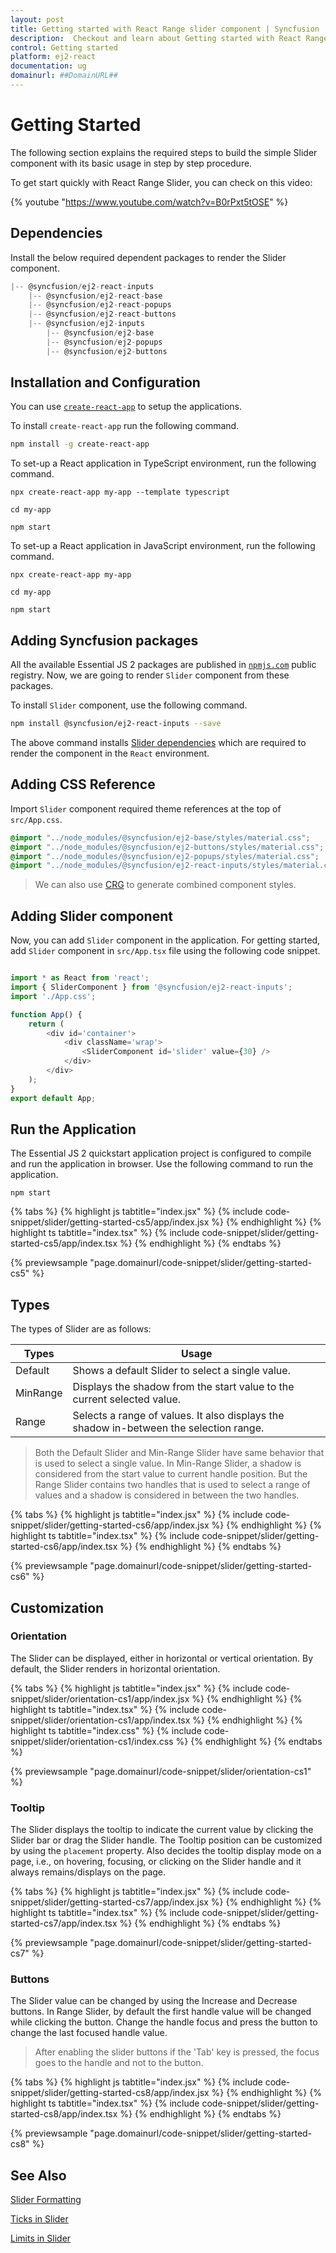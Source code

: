 ```yaml
---
layout: post
title: Getting started with React Range slider component | Syncfusion
description:  Checkout and learn about Getting started with React Range slider component of Syncfusion Essential JS 2 and more details.
control: Getting started 
platform: ej2-react
documentation: ug
domainurl: ##DomainURL##
---
```


# Getting Started

The following section explains the required steps to build the simple Slider component with its basic usage in step by step procedure.

To get start quickly with React Range Slider, you can check on this video:

{% youtube "https://www.youtube.com/watch?v=B0rPxt5tOSE" %}

## Dependencies

Install the below required dependent packages to render the Slider component.

```javascript
|-- @syncfusion/ej2-react-inputs
    |-- @syncfusion/ej2-react-base
    |-- @syncfusion/ej2-react-popups
    |-- @syncfusion/ej2-react-buttons
    |-- @syncfusion/ej2-inputs
        |-- @syncfusion/ej2-base
        |-- @syncfusion/ej2-popups
        |-- @syncfusion/ej2-buttons
```

## Installation and Configuration

You can use [`create-react-app`](https://github.com/facebook/create-react-app) to setup the
applications.

To install `create-react-app` run the following command.

```bash
npm install -g create-react-app
```

To set-up a React application in TypeScript environment, run the following command.

```
npx create-react-app my-app --template typescript

cd my-app

npm start
```

To set-up a React application in JavaScript environment, run the following command.

```
npx create-react-app my-app

cd my-app

npm start
```

## Adding Syncfusion packages

All the available Essential JS 2 packages are published in [`npmjs.com`](https://www.npmjs.com/~syncfusionorg) public registry. Now, we are going to render `Slider` component from these packages.

To install `Slider` component, use the following command.

```bash
npm install @syncfusion/ej2-react-inputs --save
```

The above command installs [Slider dependencies](#dependencies) which are required to render the component in the `React` environment.

## Adding CSS Reference

Import `Slider` component required theme references at the top of `src/App.css`.

```css
@import "../node_modules/@syncfusion/ej2-base/styles/material.css";
@import "../node_modules/@syncfusion/ej2-buttons/styles/material.css";
@import "../node_modules/@syncfusion/ej2-popups/styles/material.css";
@import "../node_modules/@syncfusion/ej2-react-inputs/styles/material.css";
```

> We can also use [CRG](https://crg.syncfusion.com/) to generate combined component styles.

## Adding Slider component

Now, you can add `Slider` component in the application. For getting started, add `Slider` component in `src/App.tsx` file using the following code snippet.

```ts

import * as React from 'react';
import { SliderComponent } from '@syncfusion/ej2-react-inputs';
import './App.css';

function App() {
    return (
        <div id='container'>
            <div className='wrap'>
                <SliderComponent id='slider' value={30} />
            </div>
        </div>
    );
}
export default App;

```

## Run the Application

The Essential JS 2 quickstart application project is configured to compile and run the application in browser. Use the following command to run the application.

```
npm start
```

{% tabs %}
{% highlight js tabtitle="index.jsx" %}
{% include code-snippet/slider/getting-started-cs5/app/index.jsx %}
{% endhighlight %}
{% highlight ts tabtitle="index.tsx" %}
{% include code-snippet/slider/getting-started-cs5/app/index.tsx %}
{% endhighlight %}
{% endtabs %}

 {% previewsample "page.domainurl/code-snippet/slider/getting-started-cs5" %}

## Types

The types of Slider are as follows:

| **Types** | **Usage** |
| --- | --- |
| Default | Shows a default Slider to select a single value. |
| MinRange | Displays the shadow from the start value to the current selected value. |
| Range | Selects a range of values. It also displays the shadow in-between the selection range. |

>Both the Default Slider and Min-Range Slider have same behavior that is used to select a single value.
In Min-Range Slider, a shadow is considered from the start value to current handle position. But the Range Slider
contains two handles that is used to select a range of values and a shadow is considered in between the two handles.

{% tabs %}
{% highlight js tabtitle="index.jsx" %}
{% include code-snippet/slider/getting-started-cs6/app/index.jsx %}
{% endhighlight %}
{% highlight ts tabtitle="index.tsx" %}
{% include code-snippet/slider/getting-started-cs6/app/index.tsx %}
{% endhighlight %}
{% endtabs %}

 {% previewsample "page.domainurl/code-snippet/slider/getting-started-cs6" %}

## Customization

### Orientation

The Slider can be displayed, either in horizontal or vertical orientation. By default, the Slider renders in horizontal orientation.

{% tabs %}
{% highlight js tabtitle="index.jsx" %}
{% include code-snippet/slider/orientation-cs1/app/index.jsx %}
{% endhighlight %}
{% highlight ts tabtitle="index.tsx" %}
{% include code-snippet/slider/orientation-cs1/app/index.tsx %}
{% endhighlight %}
{% highlight ts tabtitle="index.css" %}
{% include code-snippet/slider/orientation-cs1/index.css %}
{% endhighlight %}
{% endtabs %}

 {% previewsample "page.domainurl/code-snippet/slider/orientation-cs1" %}

### Tooltip

The Slider displays the tooltip to indicate the current value by clicking the Slider bar or drag the Slider handle. The Tooltip position can be customized by using the `placement` property.
Also decides the tooltip display mode on a page, i.e., on hovering, focusing, or clicking on the Slider handle and it always remains/displays on the page.

{% tabs %}
{% highlight js tabtitle="index.jsx" %}
{% include code-snippet/slider/getting-started-cs7/app/index.jsx %}
{% endhighlight %}
{% highlight ts tabtitle="index.tsx" %}
{% include code-snippet/slider/getting-started-cs7/app/index.tsx %}
{% endhighlight %}
{% endtabs %}

 {% previewsample "page.domainurl/code-snippet/slider/getting-started-cs7" %}


### Buttons

The Slider value can be changed by using the Increase and Decrease buttons. In Range Slider, by default the first handle value will be changed while clicking the button. Change the handle focus and press the button to change the last focused handle value.

> After enabling the slider buttons if the 'Tab' key is pressed, the focus goes to the handle
and not to the button.

{% tabs %}
{% highlight js tabtitle="index.jsx" %}
{% include code-snippet/slider/getting-started-cs8/app/index.jsx %}
{% endhighlight %}
{% highlight ts tabtitle="index.tsx" %}
{% include code-snippet/slider/getting-started-cs8/app/index.tsx %}
{% endhighlight %}
{% endtabs %}

 {% previewsample "page.domainurl/code-snippet/slider/getting-started-cs8" %}

## See Also

[Slider Formatting](./format)

[Ticks in Slider](./ticks)

[Limits in Slider](./limits)
